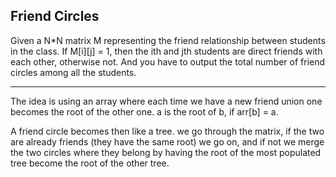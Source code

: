 ## Friend Circles

Given a N*N matrix M representing the friend relationship between students in the class. If M[i][j] = 1, then the ith and jth students are direct friends with each other, otherwise not. And you have to output the total number of friend circles among all the students.

- - -

The idea is using an array where each time we have a new friend union one becomes the root of the other one. a is the root of b, if arr[b] = a.<br>

A friend circle becomes then like a tree. we go through the matrix, if the two are already friends (they have the same root) we go on, and if not we merge the two circles where they  belong by having the root of the most populated tree become the root of the other tree.
